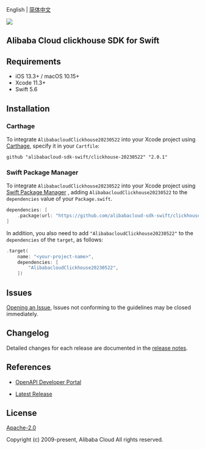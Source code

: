 English | [简体中文](README-CN.md)

![](https://aliyunsdk-pages.alicdn.com/icons/AlibabaCloud.svg)

## Alibaba Cloud clickhouse SDK for Swift

## Requirements

- iOS 13.3+ / macOS 10.15+
- Xcode 11.3+
- Swift 5.6

## Installation

### Carthage

To integrate `AlibabacloudClickhouse20230522` into your Xcode project using [Carthage](https://github.com/Carthage/Carthage), specify it in your `Cartfile`:

```ogdl
github "alibabacloud-sdk-swift/clickhouse-20230522" "2.0.1"
```

### Swift Package Manager

To integrate `AlibabacloudClickhouse20230522` into your Xcode project using [Swift Package Manager](https://swift.org/package-manager/) , adding `AlibabacloudClickhouse20230522` to the `dependencies` value of your `Package.swift`.

```swift
dependencies: [
    .package(url: "https://github.com/alibabacloud-sdk-swift/clickhouse-20230522.git", from: "2.0.1")
]
```

In addition, you also need to add `"AlibabacloudClickhouse20230522"` to the `dependencies` of the `target`, as follows:

```swift
.target(
    name: "<your-project-name>",
    dependencies: [
        "AlibabacloudClickhouse20230522",
    ])
```

## Issues

[Opening an Issue](https://github.com/alibabacloud-sdk-swift/clickhouse-20230522/issues/new), Issues not conforming to the guidelines may be closed immediately.

## Changelog

Detailed changes for each release are documented in the [release notes](./ChangeLog.txt).

## References

* [OpenAPI Developer Portal](https://next.api.alibabacloud.com/home)
- [Latest Release](https://github.com/alibabacloud-sdk-swift/clickhouse-20230522)

## License

[Apache-2.0](http://www.apache.org/licenses/LICENSE-2.0)

Copyright (c) 2009-present, Alibaba Cloud All rights reserved.
